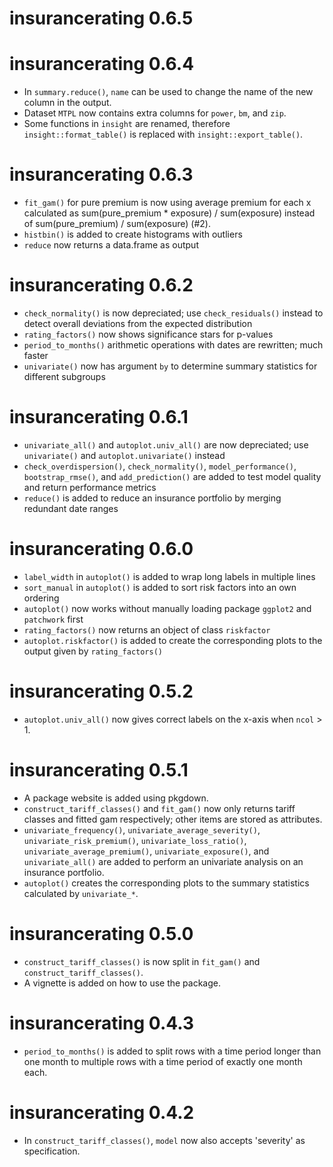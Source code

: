 # insurancerating 0.6.5


# insurancerating 0.6.4

* In `summary.reduce()`, `name` can be used to change the name of the new column in the output.
* Dataset `MTPL` now contains extra columns for `power`, `bm`, and `zip`. 
* Some functions in `insight` are renamed, therefore `insight::format_table()` is replaced with `insight::export_table()`.

# insurancerating 0.6.3

* `fit_gam()` for pure premium is now using average premium for each x calculated as sum(pure_premium * exposure) / sum(exposure) instead of sum(pure_premium) / sum(exposure) (#2).
* `histbin()` is added to create histograms with outliers
* `reduce` now returns a data.frame as output 

# insurancerating 0.6.2

* `check_normality()` is now depreciated; use `check_residuals()` instead to detect overall deviations from the expected distribution
* `rating_factors()` now shows significance stars for p-values
* `period_to_months()` arithmetic operations with dates are rewritten; much faster
* `univariate()` now has argument `by` to determine summary statistics for different subgroups 

# insurancerating 0.6.1

* `univariate_all()` and `autoplot.univ_all()` are now depreciated; use `univariate()` and `autoplot.univariate()` instead
* `check_overdispersion()`, `check_normality()`, `model_performance()`, `bootstrap_rmse()`, and `add_prediction()` are added to test model quality and return performance metrics
* `reduce()` is added to reduce an insurance portfolio by merging redundant date ranges

# insurancerating 0.6.0

* `label_width` in `autoplot()` is added to wrap long labels in multiple lines
* `sort_manual` in `autoplot()` is added to sort risk factors into an own ordering
* `autoplot()` now works without manually loading package `ggplot2` and `patchwork` first
* `rating_factors()` now returns an object of class `riskfactor`
* `autoplot.riskfactor()` is added to create the corresponding plots to the output given by `rating_factors()`

# insurancerating 0.5.2

* `autoplot.univ_all()` now gives correct labels on the x-axis when `ncol` > 1. 

# insurancerating 0.5.1

* A package website is added using pkgdown.
* `construct_tariff_classes()` and `fit_gam()` now only returns tariff classes and fitted gam respectively; other items are stored as attributes.
* `univariate_frequency()`, `univariate_average_severity()`, `univariate_risk_premium()`, `univariate_loss_ratio()`, `univariate_average_premium()`, `univariate_exposure()`, and `univariate_all()` are added to perform an univariate analysis on an insurance portfolio.
* `autoplot()` creates the corresponding plots to the summary statistics calculated by `univariate_*`.

# insurancerating 0.5.0

* `construct_tariff_classes()` is now split in `fit_gam()` and `construct_tariff_classes()`.
* A vignette is added on how to use the package.

# insurancerating 0.4.3
 
* `period_to_months()` is added to split rows with a time period longer than one month to multiple rows with a time period of exactly one month each.

# insurancerating 0.4.2

* In `construct_tariff_classes()`, `model` now also accepts 'severity' as specification.   



